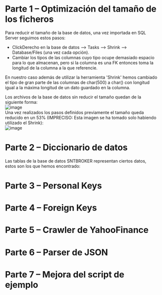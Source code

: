 # Parte 1 – Optimización del tamaño de los ficheros
Para reducir el tamaño de la base de datos, una vez importada en SQL Server seguimos estos pasos:  
 - ClickDerecho en la base de datos --> Tasks --> Shrink --> Database/Files (una vez cada opción).  
 - Cambiar los tipos de las columnas cuyo tipo ocupe demasiado espacio para lo que almacenan, pero si la columna es una FK entonces toma la longitud de la columna a la que referencie.  
  
En nuestro caso además de utilizar la herramienta 'Shrink' hemos cambiado el tipo de gran parte de las columnas de char(500) a char() con longitud igual a la máxima longitud de un dato guardado en la columna.  
  
Los archivos de la base de datos sin reducir el tamaño quedan de la siguiente forma:  
![image](https://user-images.githubusercontent.com/114938688/236152587-d7d8c5da-19f1-4109-b832-45c578f53fe6.png)  
Una vez realizados los pasos definidos previamente el tamaño queda reducido en un 53% (IMPRECISO: Esta imagen se ha tomado solo habiendo utilizado el Shrink):  
![image](https://user-images.githubusercontent.com/114938688/236155658-fd093a24-68e4-4be4-99ac-7c7e33a32d95.png)  

# Parte 2 – Diccionario de datos
Las tablas de la base de datos SNTBROKER representan ciertos datos, estos son los que hemos encontrado:  

# Parte 3 – Personal Keys
# Parte 4 – Foreign Keys
# Parte 5 – Crawler de YahooFinance
# Parte 6 – Parser de JSON
# Parte 7 – Mejora del script de ejemplo
